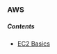 ### AWS

##### Contents

- [EC2 Basics](https://github.com/solarsdev/TIL/blob/master/AWS/EC2Basics.md)
